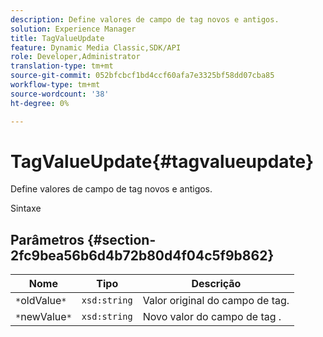 ```yaml
---
description: Define valores de campo de tag novos e antigos.
solution: Experience Manager
title: TagValueUpdate
feature: Dynamic Media Classic,SDK/API
role: Developer,Administrator
translation-type: tm+mt
source-git-commit: 052bfcbcf1bd4ccf60afa7e3325bf58dd07cba85
workflow-type: tm+mt
source-wordcount: '38'
ht-degree: 0%

---
```



# TagValueUpdate{#tagvalueupdate}

Define valores de campo de tag novos e antigos.

Sintaxe

## Parâmetros {#section-2fc9bea56b6d4b72b80d4f04c5f9b862}

| Nome | Tipo | Descrição |
|---|---|---|
| `*`oldValue`*` | `xsd:string` | Valor original do campo de tag. |
| `*`newValue`*` | `xsd:string` | Novo valor do campo de tag . |

